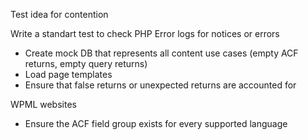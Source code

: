 Test idea for contention

Write a standart test to check PHP Error logs for notices or errors
- Create mock DB that represents all content use cases (empty ACF  returns, empty query returns)
- Load page templates
- Ensure that false returns or unexpected returns are accounted for

WPML websites
- Ensure the ACF field group exists for every supported language


